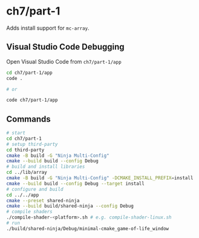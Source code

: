 # ch7/part-1

Adds install support for `mc-array`.

## Visual Studio Code Debugging

Open Visual Studio Code from `ch7/part-1/app`

```bash
cd ch7/part-1/app
code .

# or

code ch7/part-1/app
```

## Commands

```bash
# start
cd ch7/part-1
# setup third-party
cd third-party
cmake -B build -G "Ninja Multi-Config"
cmake --build build --config Debug
# build and install libraries
cd ../lib/array
cmake -B build -G "Ninja Multi-Config" -DCMAKE_INSTALL_PREFIX=install
cmake --build build --config Debug --target install
# configure and build
cd ../../app
cmake --preset shared-ninja
cmake --build build/shared-ninja --config Debug
# compile shaders
./compile-shader-<platform>.sh # e.g. compile-shader-linux.sh
# run
./build/shared-ninja/Debug/minimal-cmake_game-of-life_window
```
